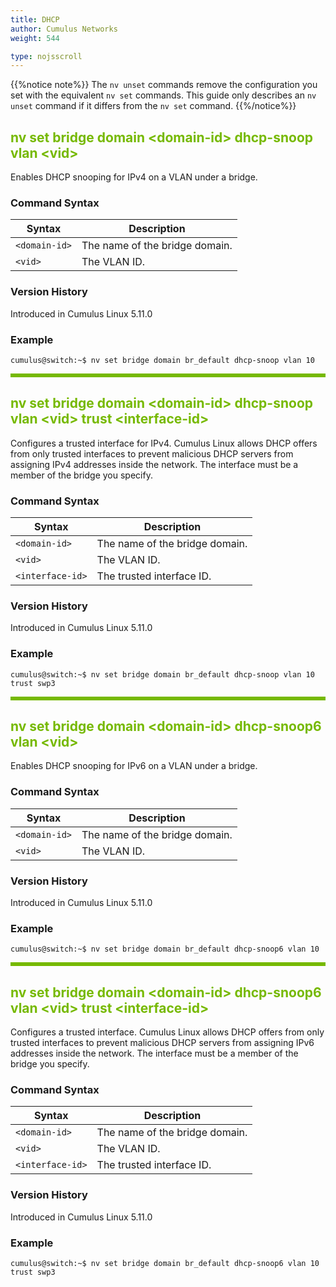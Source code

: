 ```yaml
---
title: DHCP
author: Cumulus Networks
weight: 544

type: nojsscroll
---
```

<style>
h { color: RGB(118,185,0)}
</style>
{{%notice note%}}
The `nv unset` commands remove the configuration you set with the equivalent `nv set` commands. This guide only describes an `nv unset` command if it differs from the `nv set` command.
{{%/notice%}}

## <h>nv set bridge domain \<domain-id\> dhcp-snoop vlan \<vid\></h>

Enables DHCP snooping for IPv4 on a VLAN under a bridge.

### Command Syntax

| Syntax | Description |
| --------- | -------------- |
| `<domain-id>` | The name of the bridge domain. |
| `<vid>` | The VLAN ID. |

### Version History

Introduced in Cumulus Linux 5.11.0

### Example

```
cumulus@switch:~$ nv set bridge domain br_default dhcp-snoop vlan 10
```

<HR STYLE="BORDER: DASHED RGB(118,185,0) 0.5PX;BACKGROUND-COLOR: RGB(118,185,0);HEIGHT: 4.0PX;"/>

## <h>nv set bridge domain \<domain-id\> dhcp-snoop vlan \<vid\> trust \<interface-id\></h>

Configures a trusted interface for IPv4. Cumulus Linux allows DHCP offers from only trusted interfaces to prevent malicious DHCP servers from assigning IPv4 addresses inside the network. The interface must be a member of the bridge you specify.

### Command Syntax

| Syntax | Description |
| --------- | -------------- |
| `<domain-id>` | The name of the bridge domain. |
| `<vid>` | The VLAN ID. |
| `<interface-id>` | The trusted interface ID. |

### Version History

Introduced in Cumulus Linux 5.11.0

### Example

```
cumulus@switch:~$ nv set bridge domain br_default dhcp-snoop vlan 10 trust swp3
```

<HR STYLE="BORDER: DASHED RGB(118,185,0) 0.5PX;BACKGROUND-COLOR: RGB(118,185,0);HEIGHT: 4.0PX;"/>

## <h>nv set bridge domain \<domain-id\> dhcp-snoop6 vlan \<vid\></h>

Enables DHCP snooping for IPv6 on a VLAN under a bridge.

### Command Syntax

| Syntax | Description |
| --------- | -------------- |
| `<domain-id>` | The name of the bridge domain. |
| `<vid>` | The VLAN ID. |

### Version History

Introduced in Cumulus Linux 5.11.0

### Example

```
cumulus@switch:~$ nv set bridge domain br_default dhcp-snoop6 vlan 10
```

<HR STYLE="BORDER: DASHED RGB(118,185,0) 0.5PX;BACKGROUND-COLOR: RGB(118,185,0);HEIGHT: 4.0PX;"/>

## <h>nv set bridge domain \<domain-id\> dhcp-snoop6 vlan \<vid\> trust \<interface-id\></h>

Configures a trusted interface. Cumulus Linux allows DHCP offers from only trusted interfaces to prevent malicious DHCP servers from assigning IPv6 addresses inside the network. The interface must be a member of the bridge you specify.

### Command Syntax

| Syntax | Description |
| --------- | -------------- |
| `<domain-id>` | The name of the bridge domain. |
| `<vid>` | The VLAN ID. |
| `<interface-id>` | The trusted interface ID. |

### Version History

Introduced in Cumulus Linux 5.11.0

### Example

```
cumulus@switch:~$ nv set bridge domain br_default dhcp-snoop6 vlan 10 trust swp3
```
